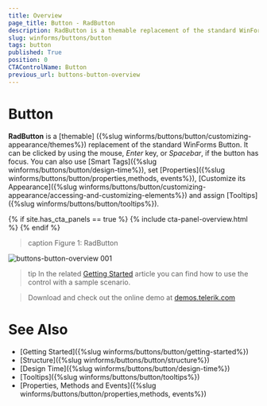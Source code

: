 ```yaml
---
title: Overview
page_title: Button - RadButton
description: RadButton is a themable replacement of the standard WinForms Button. It can be clicked by using the mouse, Enter key, or Spacebar, if the button has focus.
slug: winforms/buttons/button
tags: button
published: True
position: 0
CTAControlName: Button
previous_url: buttons-button-overview
---
```


# Button

__RadButton__ is a [themable] ({%slug winforms/buttons/button/customizing-appearance/themes%}) replacement of the standard WinForms Button. It can be clicked by using the mouse, *Enter* key, or *Spacebar*, if the button has focus. You can also use [Smart Tags]({%slug winforms/buttons/button/design-time%}), set [Properties]({%slug winforms/buttons/button/properties,methods, events%}), [Customize its Appearance]({%slug winforms/buttons/button/customizing-appearance/accessing-and-customizing-elements%}) and assign [Tooltips]({%slug winforms/buttons/button/tooltips%}).

{% if site.has_cta_panels == true %}
{% include cta-panel-overview.html %}
{% endif %}

>caption Figure 1: RadButton

![buttons-button-overview 001](images/buttons-button-overview001.png)

>tip In the related [Getting Started](https://docs.telerik.com/devtools/winforms/controls/buttons/button/getting-started) article you can find how to use the control with a sample scenario.

> Download and check out the online demo at [demos.telerik.com](https://telerik-winforms-demos.s3.amazonaws.com/TelerikWinFormsExamplesLauncher.exe)

# See Also

* [Getting Started]({%slug winforms/buttons/button/getting-started%})
* [Structure]({%slug winforms/buttons/button/structure%})
* [Design Time]({%slug winforms/buttons/button/design-time%})
* [Tooltips]({%slug winforms/buttons/button/tooltips%})
* [Properties, Methods and Events]({%slug winforms/buttons/button/properties,methods, events%})


        
